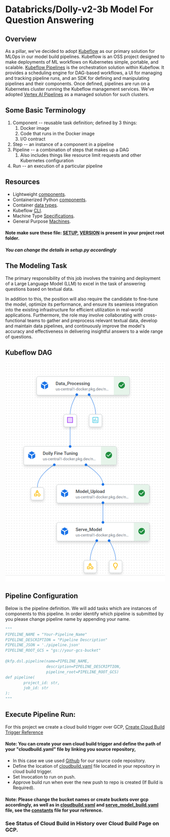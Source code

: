 # Databricks/Dolly-v2-3b Model For Question Answering

## Overview
As a pillar, we've decided to adopt [Kubeflow](https://www.kubeflow.org/docs/started/introduction/)
as our primary solution for MLOps in our model build pipelines. Kubeflow is an OSS project designed to make deployments 
of ML workflows on Kubernetes simple, portable, and scalable.
[Kubeflow Pipelines](https://www.kubeflow.org/docs/components/pipelines/introduction/) is the orchestration solution 
within Kubeflow. It provides a scheduling engine for DAG-based workflows, a UI for managing and tracking
pipeline runs, and an SDK for defining and manipulating pipelines and their components.
Once defined, pipelines are run on a Kubernetes cluster running the Kubeflow management
services. We've adopted [Vertex AI Pipelines](https://cloud.google.com/vertex-ai/docs/pipelines/introduction)
as a managed solution for such clusters.

## Some Basic Terminology

1. Component -- reusable task definition; defined by 3 things:
   1. Docker image
   2. Code that runs in the Docker image
   3. I/O contract
2. Step -- an instance of a component in a pipeline
3. Pipeline -- a combination of steps that makes up a DAG
   1. Also includes things like resource limit requests and other Kubernetes configuration
4. Run -- an execution of a particular pipeline


## Resources
- Lightweight [components](https://www.kubeflow.org/docs/components/pipelines/v2/components/lightweight-python-components/).
- Containerized Python [components](https://www.kubeflow.org/docs/components/pipelines/v2/components/containerized-python-components/).
- Container [data types](https://www.kubeflow.org/docs/components/pipelines/v2/data-types/parameters/).
- Kubeflow [CLI](https://kubeflow-pipelines.readthedocs.io/en/master/source/cli.html#kfp-component-build).
- Machine Type [Specifications](https://cloud.google.com/vertex-ai/docs/pipelines/machine-types).
- General Purpose [Machines](https://cloud.google.com/compute/docs/general-purpose-machines).

#### Note make sure these file: [SETUP](/media/knoldus/HDD/JIRA/clustering-kubeflow-pipeline/setup.py), [VERSION](/media/knoldus/HDD/JIRA/clustering-kubeflow-pipeline/version.txt) is present in your project root folder.
##### You can change the details in setup.py accordingly

## The Modeling Task

The primary responsibility of this job involves the training and deployment of a Large Language Model (LLM) to excel 
in the task of answering questions based on textual data.

In addition to this, the position will also require the candidate to fine-tune the model, optimize its performance, 
and ensure its seamless integration into the existing infrastructure for efficient utilization in real-world applications. 
Furthermore, the role may involve collaborating with cross-functional teams to gather and preprocess relevant textual data, 
develop and maintain data pipelines, and continuously improve the model's accuracy and effectiveness in delivering 
insightful answers to a wide range of questions.

## Kubeflow DAG
![pipeline](kubeflow_dag/dag.png)

## Pipeline Configuration
Below is the pipeline definition. We will add tasks which are instances of components to this pipeline. In order identify which pipeline is submitted by you please change pipeline name by appending your name.

```python
"""
PIPELINE_NAME = "Your-Pipeline_Name"
PIPELINE_DESCRIPTION = "Pipeline Description"
PIPELINE_JSON = './pipeline.json'
PIPELINE_ROOT_GCS = "gs://your-gcs-bucket"

@kfp.dsl.pipeline(name=PIPELINE_NAME,
                  description=PIPELINE_DESCRIPTION,
                  pipeline_root=PIPELINE_ROOT_GCS)
def pipeline(
        project_id: str,
        job_id: str
):
"""
```

## Execute Pipeline Run:

For this project we create a cloud build trigger over GCP,
[Create Cloud Build Trigger Reference](https://cloud.google.com/build/docs/automating-builds/create-manage-triggers)

#### Note: You can create your own cloud build trigger and define the path of your "cloudbuild.yaml" file by linking you source repository,

- In this case we use used [Github](https://github.com) for our source code repository.
- Define the location of [cloudbuild.yaml](/media/knoldus/HDD/JIRA/clustering-kubeflow-pipeline/cloudbuild.yaml) file located in your repository in cloud build trigger.
- Set Invocation to run on push.
- Approve build run when ever the new push to repo is created (If Build is Required).

#### Note: Please change the bucket names or create buckets over gcp accordingly, as well as in [cloudbuild.yaml](/media/knoldus/HDD/JIRA/clustering-kubeflow-pipeline/cloudbuild.yaml) and [serve_model_build.yaml](/media/knoldus/HDD/JIRA/clustering-kubeflow-pipeline/serving_container/serve_model_build.yaml) file, see the [constants](/media/knoldus/HDD/JIRA/clustering-kubeflow-pipeline/constants.py) file for your reference.
### See Status of Cloud Build in History over Cloud Build Page on GCP.
